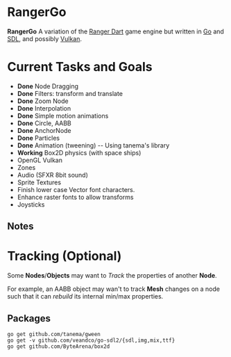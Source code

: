 # RangerGo
**RangerGo** A variation of the [Ranger Dart](https://github.com/wdevore/Ranger-Dart) game engine but written in [Go](https://golang.org/) and [SDL](https://www.libsdl.org/download-2.0.php), and possibly [Vulkan](https://www.khronos.org/vulkan/).

# Current Tasks and Goals
* **Done** Node Dragging
* **Done** Filters: transform and translate
* **Done** Zoom Node
* **Done** Interpolation
* **Done** Simple motion animations
* **Done** Circle, AABB
* **Done** AnchorNode
* **Done** Particles
* **Done** Animation (tweening) -- Using tanema's library
* **Working** Box2D physics (with space ships)
* OpenGL Vulkan
* Zones
* Audio (SFXR 8bit sound)
* Sprite Textures
* Finish lower case Vector font characters.
* Enhance raster fonts to allow transforms
* Joysticks

## Notes

# Tracking (Optional)
Some **Nodes**/**Objects** may want to *Track* the properties of another **Node**.

For example, an AABB object may wan't to track **Mesh** changes on a node such that it can *rebuild* its internal min/max properties.

## Packages

```
go get github.com/tanema/gween
go get -v github.com/veandco/go-sdl2/{sdl,img,mix,ttf}
go get github.com/ByteArena/box2d
```
